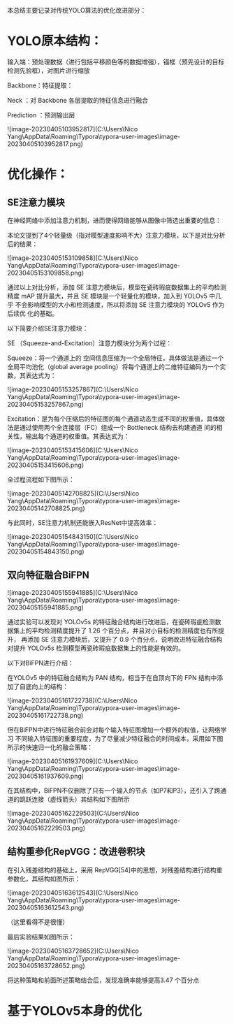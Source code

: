 本总结主要记录对传统YOLO算法的优化改进部分：



# YOLO原本结构：

输入端：预处理数据（进行包括平移颜色等的数据增强），锚框（预先设计的目标检测先验框），对图片进行缩放

Backbone：特征提取：

Neck ：对 Backbone 各层提取的特征信息进行融合

 Prediction ：预测输出层

![image-20230405103952817](C:\Users\Nico Yang\AppData\Roaming\Typora\typora-user-images\image-20230405103952817.png)





# 优化操作：

## SE注意力模块

在神经网络中添加注意力机制，进而使得网络能够从图像中筛选出重要的信息：

本论文提到了4个轻量级（指对模型速度影响不大）注意力模块，以下是对比分析后的结果：

![image-20230405153109858](C:\Users\Nico Yang\AppData\Roaming\Typora\typora-user-images\image-20230405153109858.png)

通过以上对比分析，添加 SE 注意力模块后，模型在瓷砖瑕疵数据集上的平均检测精度 mAP 提升最大，并且 SE 模块是一个轻量化的模块，加入到 YOLOv5 中几乎 不会影响模型的大小和检测速度，所以将添加 SE 注意力模块的 YOLOv5 作为后续优 化的基础。

以下简要介绍SE注意力模块：

SE （Squeeze-and-Excitation）注意力模块分为两个过程：

Squeeze：将一个通道上的 空间信息压缩为一个全局特征，具体做法是通过一个全局平均池化（global average  pooling）将每个通道上的二维特征编码为一个实数，其表达式为：

![image-20230405153257867](C:\Users\Nico Yang\AppData\Roaming\Typora\typora-user-images\image-20230405153257867.png)

Excitation：是为每个压缩后的特征图的每个通道动态生成不同的权重值，具体做法是通过使用两个全连接层（FC）组成一个 Bottleneck 结构去构建通道 间的相关性，输出每个通道的权重值。其表达式为：

![image-20230405153415606](C:\Users\Nico Yang\AppData\Roaming\Typora\typora-user-images\image-20230405153415606.png)

全过程流程如下图所示：

![image-20230405142708825](C:\Users\Nico Yang\AppData\Roaming\Typora\typora-user-images\image-20230405142708825.png)

与此同时，SE注意力机制还能嵌入ResNet中提高效率：

![image-20230405154843150](C:\Users\Nico Yang\AppData\Roaming\Typora\typora-user-images\image-20230405154843150.png)

## 双向特征融合BiFPN

![image-20230405155941885](C:\Users\Nico Yang\AppData\Roaming\Typora\typora-user-images\image-20230405155941885.png)

通过实验可以发现对 YOLOv5s 的特征融合结构进行改进后，在瓷砖瑕疵检测数 据集上的平均检测精度提升了 1.26 个百分点，并且对小目标的检测精度也有所提升， 再添加 SE 注意力模块后，又提升了 0.9 个百分点，说明改进特征融合结构对提升 YOLOv5s 检测模型再瓷砖瑕疵数据集上的性能是有效的。

以下对BiFPN进行介绍：

在YOLOv5 中的特征融合结构为 PAN 结构，相当于在自顶向下的 FPN 结构中添加了自底向上的结构：

![image-20230405161722738](C:\Users\Nico Yang\AppData\Roaming\Typora\typora-user-images\image-20230405161722738.png)

但在BiFPN中进行特征融合前会对每个输入特征图增加一个额外的权值，让网络学习 不同输入特征图的重要程度，为了尽量减少特征融合的时间成本，采用如下图所示的快速归一化的融合策略：

![image-20230405161937609](C:\Users\Nico Yang\AppData\Roaming\Typora\typora-user-images\image-20230405161937609.png)

在其结构中，BiFPN不仅删除了只有一个输入的节点（如P7和P3），还引入了跨通道的跳跃连接（虚线箭头）其结构如下图所示

![image-20230405162229503](C:\Users\Nico Yang\AppData\Roaming\Typora\typora-user-images\image-20230405162229503.png)

## 结构重参化RepVGG：改进卷积块

在引入残差结构的基础上，采用 RepVGG[54]中的思想，对残差结构进行结构重参数化，其结构如图所示：

![image-20230405163612543](C:\Users\Nico Yang\AppData\Roaming\Typora\typora-user-images\image-20230405163612543.png)

（这里看得不是很懂）

最后实验结果如图所示：

![image-20230405163728652](C:\Users\Nico Yang\AppData\Roaming\Typora\typora-user-images\image-20230405163728652.png)

将这种策略和前面所述策略结合后，发现准确率能够提高3.47 个百分点

# 基于YOLOv5本身的优化

